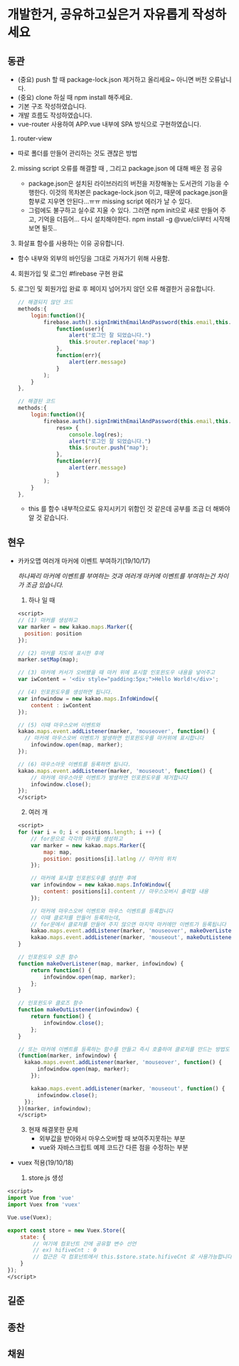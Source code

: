 # 개발한거, 공유하고싶은거 자유롭게 작성하세요



## 동관
- (중요) push 할 때 package-lock.json 제거하고 올리세요~ 아니면 버전 오류납니다.
- (중요) clone 하실 때 npm install 해주세요.
- 기본 구조 작성하였습니다. 
- 개발 흐름도 작성하였습니다.
- vue-router 사용하여 APP.vue 내부에 SPA 방식으로 구현하였습니다.

1. router-view
   
- 따로 폴더를 만들어 관리하는 것도 괜찮은 방법
   
2. missing script 오류를 해결할 때 , 그리고 package.json 에 대해 배운 점 공유
   - package.json은 설치된 라이브러리의 버전을 저장해놓는 도서관의 기능을 수행한다. 이것의 목차본은 package-lock.json 이고, 때문에 
     package.json을 함부로 지우면 안된다...ㅠㅠ missing script 에러가 날 수 있다.
   - 그럼에도 불구하고 실수로 지울 수 있다. 그러면 npm init으로 새로 만들어 주고, 기억을 더듬어... 다시 설치해야한다. npm install -g @vue/cli부터 시작해보면 될듯.. 

3. 화살표 함수를 사용하는 이유 공유합니다.
    
- 함수 내부와 외부의 바인딩을 그대로 가져가기 위해 사용함.
    
4. 회원가입 및 로그인 #firebase 구현 완료

5. 로그인 및 회원가입 완료 후 페이지 넘어가지 않던 오류 해결한거 공유합니다.

    ```javascript
    // 해결되지 않던 코드
    methods:{
        login:function(){
            firebase.auth().signInWithEmailAndPassword(this.email,this.password).then(
                function(user){
                    alert("로그인 잘 되었습니다.")
                    this.$router.replace('map')
                },
                function(err){
                    alert(err.message)
                }
            );
        }
    },
    ```

    ```javascript
    // 해결된 코드
    methods:{
        login:function(){
            firebase.auth().signInWithEmailAndPassword(this.email,this.password).then(
                res=> {
                    console.log(res);
                    alert("로그인 잘 되었습니다.")
                    this.$router.push("map");
                },
                function(err){
                    alert(err.message)
                }
            );
        }
    },
    ```

    - this 를 함수 내부적으로도 유지시키기 위함인 것 같은데 공부를 조금 더 해봐야 알 것 같습니다.

## 현우
- 카카오맵 여러개 마커에 이벤트 부여하기(19/10/17)

  *하나짜리 마커에 이벤트를 부여하는 것과 여러개 마커에 이벤트를 부여하는건 차이가 조금 있습니다.*

  1. 하나 일 때

  ```jsp
  <script>
  // (1) 마커를 생성하고
  var marker = new kakao.maps.Marker({
    position: position
  });
  
  // (2) 마커를 지도에 표시한 후에
  marker.setMap(map);
  
  // (3) 마커에 커서가 오버됐을 때 마커 위에 표시할 인포윈도우 내용을 넣어주고
  var iwContent = '<div style="padding:5px;">Hello World!</div>';
  
  // (4) 인포윈도우를 생성하면 됩니다.
  var infowindow = new kakao.maps.InfoWindow({
      content : iwContent
  });
  
  // (5) 이때 마우스오버 이벤트와
  kakao.maps.event.addListener(marker, 'mouseover', function() {
    // 마커에 마우스오버 이벤트가 발생하면 인포윈도우를 마커위에 표시합니다
      infowindow.open(map, marker);
  });
  
  // (6) 마우스아웃 이벤트를 등록하면 됩니다.
  kakao.maps.event.addListener(marker, 'mouseout', function() {
      // 마커에 마우스아웃 이벤트가 발생하면 인포윈도우를 제거합니다
      infowindow.close();
  });
  </script>
  ```

  2. 여러 개

  ```jsp
  <script>
  for (var i = 0; i < positions.length; i ++) {
      // for문으로 각각의 마커를 생성하고
      var marker = new kakao.maps.Marker({
          map: map,
          position: positions[i].latlng // 마커의 위치
      });
  
      // 마커에 표시할 인포윈도우를 생성한 후에
      var infowindow = new kakao.maps.InfoWindow({
          content: positions[i].content // 마우스오버시 출력할 내용
      });
  
      // 마커에 마우스오버 이벤트와 마우스 이벤트를 등록합니다
      // 이때 클로저를 만들어 등록하는데,
      // for문에서 클로저를 만들어 주지 않으면 마지막 마커에만 이벤트가 등록됩니다
      kakao.maps.event.addListener(marker, 'mouseover', makeOverListener(map, marker, infowindow));
      kakao.maps.event.addListener(marker, 'mouseout', makeOutListener(infowindow));
  }
  
  // 인포윈도우 오픈 함수
  function makeOverListener(map, marker, infowindow) {
      return function() {
          infowindow.open(map, marker);
      };
  }
  
  // 인포윈도우 클로즈 함수
  function makeOutListener(infowindow) {
      return function() {
          infowindow.close();
      };
  }
  
  // 또는 마커에 이벤트를 등록하는 함수를 만들고 즉시 호출하여 클로저를 만드는 방법도 있습니다.
  (function(marker, infowindow) {
  	kakao.maps.event.addListener(marker, 'mouseover', function() {
      	infowindow.open(map, marker);
      });
  
      kakao.maps.event.addListener(marker, 'mouseout', function() {
  		infowindow.close();
  	});
  })(marker, infowindow);
  </script>
  ```

  3. 현재 해결못한 문제
     - 외부값을 받아와서 마우스오버할 때 보여주지못하는 부분
     - vue와 자바스크립트 예제 코드간 다른 점을 수정하는 부분

- vuex 적용(19/10/18)
  1. store.js 생성

```jsp
<script>
import Vue from 'vue'
import Vuex from 'vuex'

Vue.use(Vuex);

export const store = new Vuex.Store({
    state: {
        // 여기에 컴포넌트 간에 공유할 변수 선언
        // ex) hifiveCnt : 0
        // 접근은 각 컴포넌트에서 this.$store.state.hifiveCnt 로 사용가능합니다
    }
});
</script>
```


## 길준



## 종찬



## 채원

 

